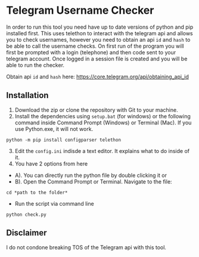 # Telegram Username Checker

In order to run this tool you need have up to date versions of python and pip installed first. This uses telethon to interact with the telegram api and allows you to check usernames, however you need to obtain an api `id` and `hash` to be able to call the username checks. On first run of the program you will first be prompted with a login (telephone) and then code sent to your telegram account. Once logged in a session file is created and you will be able to run the checker.

Obtain api `id` and `hash` here: https://core.telegram.org/api/obtaining_api_id

## Installation

1. Download the zip or clone the repository with Git to your machine.
2. Install the dependencies using `setup.bat` (for windows) or the following command inside Command Prompt (Windows) or Terminal (Mac). If you use Python.exe, it will not work.

```
python -m pip install configparser telethon
```

3. Edit the `config.ini` indisde a text editor. It explains what to do inside of it.
4. You have 2 options from here
 - A). You can directly run the python file by double clicking it or
 - B). Open the Command Prompt or Terminal. Navigate to the file:

```
cd *path to the folder*
```

- Run the script via command line 

```
python check.py
```

## Disclaimer
I do not condone breaking TOS of the Telegram api with this tool.
